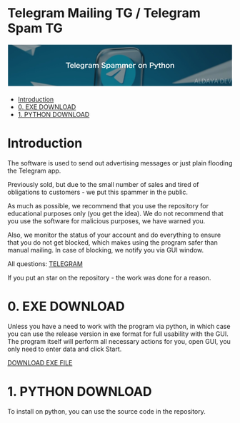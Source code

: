 # Telegram Mailing TG / Telegram Spam TG

![TGSpammer](wallpaper.jpg)

- [Introduction](#Introduction)
- [0. EXE DOWNLOAD](#0-exe-download)
- [1. PYTHON DOWNLOAD](#1-python-download)

# Introduction #

The software is used to send out advertising messages or just plain flooding the Telegram app.

Previously sold, but due to the small number of sales and tired of obligations to customers - we put this spammer in the public.

As much as possible, we recommend that you use the repository for educational purposes only (you get the idea). We do not recommend that you use the software for malicious purposes, we have warned you.

Also, we monitor the status of your account and do everything to ensure that you do not get blocked, which makes using the program safer than manual mailing.
In case of blocking, we notify you via GUI window.

All questions:
[TELEGRAM](https://t.me/redheadwheel)

If you put an star on the repository - the work was done for a reason.


# 0. EXE DOWNLOAD #

Unless you have a need to work with the program via python, in which case you can use the release version in exe format for full usability with the GUI. The program itself will perform all necessary actions for you, open GUI, you only need to enter data and click Start.

[DOWNLOAD EXE FILE](https://www.github.com/AmineMhn31/tgspammer/releases/tag/RELEASE)

# 1. PYTHON DOWNLOAD #

To install on python, you can use the source code in the repository.
